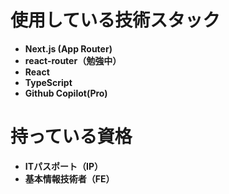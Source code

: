 # 使用している技術スタック

- **Next.js (App Router)**
- **react-router（勉強中）**
- **React**
- **TypeScript**
- **Github Copilot(Pro)**

# 持っている資格

- **ITパスポート（IP）**
- **基本情報技術者（FE）**

<!---
Nakayama-Yuki/Nakayama-Yuki is a ✨ special ✨ repository because its `README.md` (this file) appears on your GitHub profile.
You can click the Preview link to take a look at your changes.
--->
